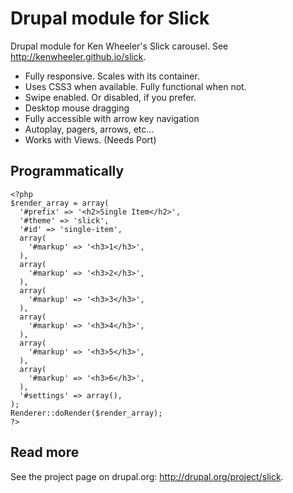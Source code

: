 Drupal module for Slick
==========
Drupal module for Ken Wheeler's Slick carousel. See http://kenwheeler.github.io/slick.

* Fully responsive. Scales with its container.
* Uses CSS3 when available. Fully functional when not.
* Swipe enabled. Or disabled, if you prefer.
* Desktop mouse dragging
* Fully accessible with arrow key navigation
* Autoplay, pagers, arrows, etc...
* Works with Views. (Needs Port)

## Programmatically

    <?php
    $render_array = array(
      '#prefix' => '<h2>Single Item</h2>',
      '#theme' => 'slick',
      '#id' => 'single-item',
      array(
        '#markup' => '<h3>1</h3>',
      ),
      array(
        '#markup' => '<h3>2</h3>',
      ),
      array(
        '#markup' => '<h3>3</h3>',
      ),
      array(
        '#markup' => '<h3>4</h3>',
      ),
      array(
        '#markup' => '<h3>5</h3>',
      ),
      array(
        '#markup' => '<h3>6</h3>',
      ),
      '#settings' => array(),
    );
    Renderer::doRender($render_array);
    ?>

## Read more

See the project page on drupal.org: http://drupal.org/project/slick.

